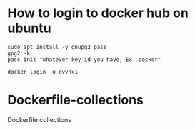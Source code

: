 # How to login to docker hub on ubuntu

```shell
sudo apt install -y gnupg2 pass
gpg2 -k
pass init "whatever key id you have, Ex. docker"

docker login -u cvvnx1
```

# Dockerfile-collections

Dockerfile collections
